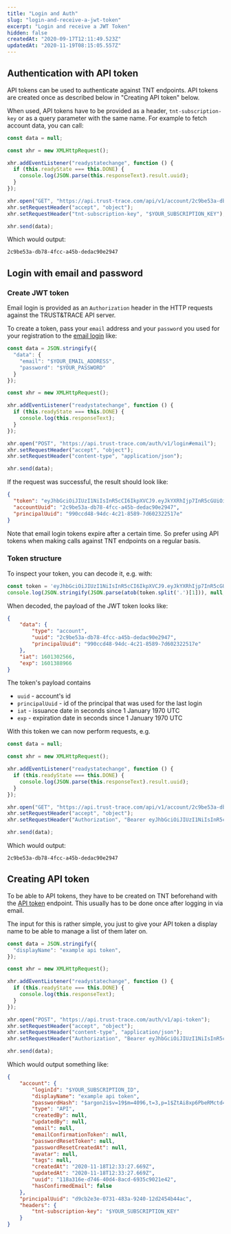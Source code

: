 ```yaml
---
title: "Login and Auth"
slug: "login-and-receive-a-jwt-token"
excerpt: "Login and receive a JWT Token"
hidden: false
createdAt: "2020-09-17T12:11:49.523Z"
updatedAt: "2020-11-19T08:15:05.557Z"
---
```

## Authentication with API token

API tokens can be used to authenticate against TNT endpoints. API tokens are created once as described below in "Creating API token" below.

When used, API tokens have to be provided as a header, `tnt-subscription-key` or as a query parameter with the same name. For example to fetch account data, you can call:

```js
const data = null;

const xhr = new XMLHttpRequest();

xhr.addEventListener("readystatechange", function () {
  if (this.readyState === this.DONE) {
    console.log(JSON.parse(this.responseText).result.uuid);
  }
});

xhr.open("GET", "https://api.trust-trace.com/api/v1/account/2c9be53a-db78-4fcc-a45b-dedac90e2947");
xhr.setRequestHeader("accept", "object");
xhr.setRequestHeader("tnt-subscription-key", "$YOUR_SUBSCRIPTION_KEY");

xhr.send(data);
```

Which would output:

```text
2c9be53a-db78-4fcc-a45b-dedac90e2947
```

## Login with email and password

### Create JWT token

Email login is provided as an `Authorization` header in the HTTP requests against the TRUST&TRACE API server.

To create a token, pass your `email` address and your `password` you used for your registration to the [email login] like:

```js
const data = JSON.stringify({
  "data": {
    "email": "$YOUR_EMAIL_ADDRESS",
    "password": "$YOUR_PASSWORD"
  }
});

const xhr = new XMLHttpRequest();

xhr.addEventListener("readystatechange", function () {
  if (this.readyState === this.DONE) {
    console.log(this.responseText);
  }
});

xhr.open("POST", "https://api.trust-trace.com/auth/v1/login#email");
xhr.setRequestHeader("accept", "object");
xhr.setRequestHeader("content-type", "application/json");

xhr.send(data);
```

If the request was successful, the result should look like:

```json
{
  "token": "eyJhbGciOiJIUzI1NiIsInR5cCI6IkpXVCJ9.eyJkYXRhIjp7InR5cGUiOiJhY2NvdW50IiwidXVpZCI6IjJjOWJlNTNhLWRiNzgtNGZjYy1hNDViLWRlZGFjOTBlMjk0NyIsInByaW5jaXBhbFV1aWQiOiI5OTBjY2Q0OC05NGRjLTRjMjEtODU4OS03ZDYwMjMyMjUxN2UifSwiaWF0IjoxNjAxMzAyNTY2LCJleHAiOjE2MDEzODg5NjZ9.6znHJrDW2NdXaxwpqnN3_0cj0GTVOSt3HhTHF6sjs98",
  "accountUuid": "2c9be53a-db78-4fcc-a45b-dedac90e2947",
  "principalUuid": "990ccd48-94dc-4c21-8589-7d602322517e"
}
```

Note that email login tokens expire after a certain time. So prefer using API tokens when making calls against TNT endpoints on a regular basis.

### Token structure

To inspect your token, you can decode it, e.g. with:

```js
const token = 'eyJhbGciOiJIUzI1NiIsInR5cCI6IkpXVCJ9.eyJkYXRhIjp7InR5cGUiOiJhY2NvdW50IiwidXVpZCI6IjJjOWJlNTNhLWRiNzgtNGZjYy1hNDViLWRlZGFjOTBlMjk0NyIsInByaW5jaXBhbFV1aWQiOiI5OTBjY2Q0OC05NGRjLTRjMjEtODU4OS03ZDYwMjMyMjUxN2UifSwiaWF0IjoxNjAxMzAyNTY2LCJleHAiOjE2MDEzODg5NjZ9.6znHJrDW2NdXaxwpqnN3_0cj0GTVOSt3HhTHF6sjs98';
console.log(JSON.stringify(JSON.parse(atob(token.split('.')[1])), null, 4));
```

When decoded, the payload of the JWT token looks like:

```json
{
    "data": {
        "type": "account",
        "uuid": "2c9be53a-db78-4fcc-a45b-dedac90e2947",
        "principalUuid": "990ccd48-94dc-4c21-8589-7d602322517e"
    },
    "iat": 1601302566,
    "exp": 1601388966
}
```

The token's payload contains

- `uuid` - account's id
- `principalUuid` - id of the principal that was used for the last login
- `iat` - issuance date in seconds since 1 January 1970 UTC
- `exp` - expiration date in seconds since 1 January 1970 UTC

With this token we can now perform requests, e.g.

```js
const data = null;

const xhr = new XMLHttpRequest();

xhr.addEventListener("readystatechange", function () {
  if (this.readyState === this.DONE) {
    console.log(JSON.parse(this.responseText).result.uuid);
  }
});

xhr.open("GET", "https://api.trust-trace.com/api/v1/account/2c9be53a-db78-4fcc-a45b-dedac90e2947");
xhr.setRequestHeader("accept", "object");
xhr.setRequestHeader("Authorization", "Bearer eyJhbGciOiJIUzI1NiIsInR5cCI6IkpXVCJ9.eyJkYXRhIjp7InR5cGUiOiJhY2NvdW50IiwidXVpZCI6IjJjOWJlNTNhLWRiNzgtNGZjYy1hNDViLWRlZGFjOTBlMjk0NyIsInByaW5jaXBhbFV1aWQiOiI5OTBjY2Q0OC05NGRjLTRjMjEtODU4OS03ZDYwMjMyMjUxN2UifSwiaWF0IjoxNjAxMzAyNTY2LCJleHAiOjE2MDEzODg5NjZ9.6znHJrDW2NdXaxwpqnN3_0cj0GTVOSt3HhTHF6sjs98");

xhr.send(data);
```

Which would output:

```text
2c9be53a-db78-4fcc-a45b-dedac90e2947
```

## Creating API token

To be able to API tokens, they have to be created on TNT beforehand with the [API token] endpoint. This usually has to be done once after logging in via email.

The input for this is rather simple, you just to give your API token a display name to be able to manage a list of them later on.

```js
const data = JSON.stringify({
  "displayName": "example api token",
});

const xhr = new XMLHttpRequest();

xhr.addEventListener("readystatechange", function () {
  if (this.readyState === this.DONE) {
    console.log(this.responseText);
  }
});

xhr.open("POST", "https://api.trust-trace.com/auth/v1/api-token");
xhr.setRequestHeader("accept", "object");
xhr.setRequestHeader("content-type", "application/json");
xhr.setRequestHeader("Authorization", "Bearer eyJhbGciOiJIUzI1NiIsInR5cCI6IkpXVCJ9.eyJkYXRhIjp7InR5cGUiOiJhY2NvdW50IiwidXVpZCI6IjJjOWJlNTNhLWRiNzgtNGZjYy1hNDViLWRlZGFjOTBlMjk0NyIsInByaW5jaXBhbFV1aWQiOiI5OTBjY2Q0OC05NGRjLTRjMjEtODU4OS03ZDYwMjMyMjUxN2UifSwiaWF0IjoxNjAxMzAyNTY2LCJleHAiOjE2MDEzODg5NjZ9.6znHJrDW2NdXaxwpqnN3_0cj0GTVOSt3HhTHF6sjs98");

xhr.send(data);
```

Which would output something like:

```json
{
    "account": {
        "loginId": "$YOUR_SUBSCRIPTION_ID",
        "displayName": "example api token",
        "passwordHash": "$argon2i$v=19$m=4096,t=3,p=1$ZtAi8xp6PbeRMctd4jqmrA$f28+sY6p4RnE2RD67x4jISHbK0DL7qKZUKkgdRRE5pE",
        "type": "API",
        "createdBy": null,
        "updatedBy": null,
        "email": null,
        "emailConfirmationToken": null,
        "passwordResetToken": null,
        "passwordResetCreatedAt": null,
        "avatar": null,
        "tags": null,
        "createdAt": "2020-11-18T12:33:27.669Z",
        "updatedAt": "2020-11-18T12:33:27.669Z",
        "uuid": "118a316e-d746-40d4-8acd-6935c9021e42",
        "hasConfirmedEmail": false
    },
    "principalUuid": "d9cb2e3e-0731-483a-9240-12d2454b44ac",
    "headers": {
        "tnt-subscription-key": "$YOUR_SUBSCRIPTION_KEY"
    }
}
```

[email login]: ref:post_login-email
[API token]: ref:post_api-token